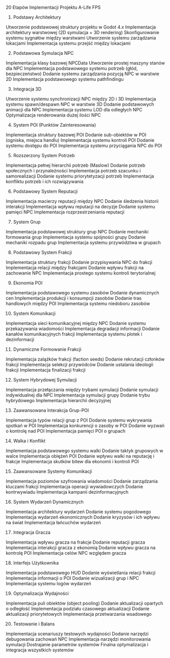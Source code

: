 20 Etapów Implementacji Projektu A-Life FPS

1. Podstawy Architektury

Utworzenie podstawowej struktury projektu w Godot 4.x
Implementacja architektury warstwowej (2D symulacja + 3D rendering)
Skonfigurowanie systemu sygnałów między warstwami
Utworzenie systemu zarządzania lokacjami
Implementacja systemu przejść między lokacjami

2. Podstawowa Symulacja NPC

Implementacja klasy bazowej NPCData
Utworzenie prostej maszyny stanów dla NPC
Implementacja podstawowego systemu potrzeb (głód, bezpieczeństwo)
Dodanie systemu zarządzania pozycją NPC w warstwie 2D
Implementacja podstawowego systemu pathfindingu

3. Integracja 3D

Utworzenie systemu synchronizacji NPC między 2D i 3D
Implementacja systemu spawn/despawn NPC w warstwie 3D
Dodanie podstawowych animacji dla NPC
Implementacja systemu LOD dla odległych NPC
Optymalizacja renderowania dużej ilości NPC

4. System POI (Punktów Zainteresowania)

Implementacja struktury bazowej POI
Dodanie sub-obiektów w POI (ogniska, miejsca handlu)
Implementacja systemu kontroli POI
Dodanie systemu dostępu do POI
Implementacja systemu przyciągania NPC do POI

5. Rozszerzony System Potrzeb

Implementacja pełnej hierarchii potrzeb (Maslow)
Dodanie potrzeb społecznych i przynależności
Implementacja potrzeb szacunku i samorealizacji
Dodanie systemu priorytetyzacji potrzeb
Implementacja konfliktu potrzeb i ich rozwiązywania

6. Podstawowy System Reputacji

Implementacja macierzy reputacji między NPC
Dodanie śledzenia historii interakcji
Implementacja wpływu reputacji na decyzje
Dodanie systemu pamięci NPC
Implementacja rozprzestrzeniania reputacji

7. System Grup

Implementacja podstawowej struktury grup NPC
Dodanie mechaniki formowania grup
Implementacja systemu spójności grupy
Dodanie mechaniki rozpadu grup
Implementacja systemu przywództwa w grupach

8. Podstawowy System Frakcji

Implementacja struktury frakcji
Dodanie przypisywania NPC do frakcji
Implementacja relacji między frakcjami
Dodanie wpływu frakcji na zachowanie NPC
Implementacja prostego systemu kontroli terytorialnej

9. Ekonomia POI

Implementacja podstawowego systemu zasobów
Dodanie dynamicznych cen
Implementacja produkcji i konsumpcji zasobów
Dodanie tras handlowych między POI
Implementacja systemu niedoboru zasobów

10. System Komunikacji

Implementacja sieci komunikacyjnej między NPC
Dodanie systemu przekazywania wiadomości
Implementacja degradacji informacji
Dodanie kanałów komunikacyjnych frakcji
Implementacja systemu plotek i dezinformacji

11. Dynamiczne Formowanie Frakcji

Implementacja zalążków frakcji (faction seeds)
Dodanie rekrutacji członków frakcji
Implementacja selekcji przywódców
Dodanie ustalania ideologii frakcji
Implementacja finalizacji frakcji

12. System Hybrydowej Symulacji

Implementacja przełączania między trybami symulacji
Dodanie symulacji indywidualnej dla NPC
Implementacja symulacji grupy
Dodanie trybu hybrydowego
Implementacja hierarchii decyzyjnej

13. Zaawansowana Interakcja Grup-POI

Implementacja typów relacji grup z POI
Dodanie systemu wykrywania spotkań w POI
Implementacja konkurencji o zasoby w POI
Dodanie wyzwań o kontrolę nad POI
Implementacja pamięci POI o grupach

14. Walka i Konflikt

Implementacja podstawowego systemu walki
Dodanie taktyk grupowych w walce
Implementacja oblężeń POI
Dodanie wpływu walki na reputację i frakcje
Implementacja skutków bitew dla ekonomii i kontroli POI

15. Zaawansowane Systemy Komunikacji

Implementacja poziomów szyfrowania wiadomości
Dodanie zarządzania kluczami frakcji
Implementacja operacji wywiadowczych
Dodanie kontrwywiadu
Implementacja kampanii dezinformacyjnych

16. System Wydarzeń Dynamicznych

Implementacja architektury wydarzeń
Dodanie systemu pogodowego
Implementacja wydarzeń ekonomicznych
Dodanie kryzysów i ich wpływu na świat
Implementacja łańcuchów wydarzeń

17. Integracja Gracza

Implementacja wpływu gracza na frakcje
Dodanie reputacji gracza
Implementacja interakcji gracza z ekonomią
Dodanie wpływu gracza na kontrolę POI
Implementacja celów NPC względem gracza

18. Interfejs Użytkownika

Implementacja podstawowego HUD
Dodanie wyświetlania relacji frakcji
Implementacja informacji o POI
Dodanie wizualizacji grup i NPC
Implementacja systemu logów wydarzeń

19. Optymalizacja Wydajności

Implementacja puli obiektów (object pooling)
Dodanie aktualizacji opartych o odległość
Implementacja podziału czasowego aktualizacji
Dodanie aktualizacji priorytetowych
Implementacja przetwarzania wsadowego

20. Testowanie i Balans

Implementacja scenariuszy testowych wydajności
Dodanie narzędzi debugowania zachowań NPC
Implementacja narzędzi monitorowania symulacji
Dostrajanie parametrów systemów
Finalna optymalizacja i integracja wszystkich systemów